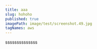 ```yaml
---
title: aaa
slug: hohoho
published: true
imagePath: image/test/screenshot.49.jpg
tagNames: aws
---
```

ssssssssssssss